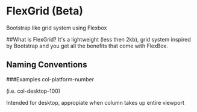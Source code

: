 # FlexGrid (Beta)
Bootstrap like grid system using Flexbox

##What is FlexGrid?
 It's a lightweight (less then 2kb), grid system inspired by Bootstrap and you get all the benefits that come with FlexBox.
 
 
## Naming Conventions

###Examples
col-platform-number

(i.e. col-desktop-100)

 Intended for desktop, appropiate when column takes up entire viewport


